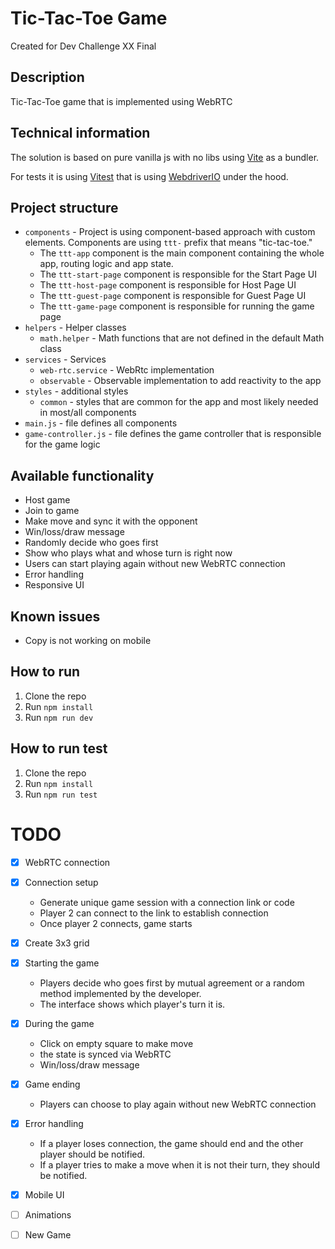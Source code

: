 # Tic-Tac-Toe Game
Created for Dev Challenge XX Final


## Description
Tic-Tac-Toe game that is implemented using WebRTC

## Technical information
The solution is based on pure vanilla js with no libs using [Vite](https://vitejs.dev/) as a bundler.

For tests it is using [Vitest](https://vitest.dev/) that is using [WebdriverIO](https://webdriver.io/) under the hood.

## Project structure
- `components` - Project is using component-based approach with custom elements. Components are using `ttt-` prefix that means "tic-tac-toe."
    - The `ttt-app` component is the main component containing the whole app, routing logic and app state.
    - The `ttt-start-page` component is responsible for the Start Page UI
    - The `ttt-host-page` component is responsible for Host Page UI
    - The `ttt-guest-page` component is responsible for Guest Page UI
    - The `ttt-game-page` component is responsible for running the game page
- `helpers` - Helper classes
    - `math.helper` - Math functions that are not defined in the default Math class
- `services` - Services
  - `web-rtc.service` - WebRtc implementation
  - `observable` - Observable implementation to add reactivity to the app
- `styles` - additional styles
    - `common` - styles that are common for the app and most likely needed in most/all components
- `main.js` - file defines all components
- `game-controller.js` - file defines the game controller that is responsible for the game logic

## Available functionality
- Host game
- Join to game
- Make move and sync it with the opponent
- Win/loss/draw message
- Randomly decide who goes first
- Show who plays what and whose turn is right now
- Users can start playing again without new WebRTC connection
- Error handling
- Responsive UI

## Known issues
- Copy is not working on mobile

## How to run
1. Clone the repo
2. Run `npm install`
3. Run `npm run dev`

## How to run test
1. Clone the repo
2. Run `npm install`
3. Run `npm run test`

# TODO
- [x] WebRTC connection
- [x] Connection setup
    - Generate unique game session with a connection link or code
    - Player 2 can connect to the link to establish connection
    - Once player 2 connects, game starts
- [x] Create 3x3 grid
- [x] Starting the game
  - Players decide who goes first by mutual agreement or a random method implemented by the developer.
  - The interface shows which player's turn it is.
- [x] During the game
  - Click on empty square to make move
  - the state is synced via WebRTC
  - Win/loss/draw message
- [x] Game ending
  - Players can choose to play again without new WebRTC connection
- [x] Error handling
  - If a player loses connection, the game should end and the other player should be notified.
  - If a player tries to make a move when it is not their turn, they should be notified.
- [x] Mobile UI
- [ ] Animations
- [ ] New Game

